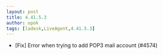 ```yaml
---
layout: post
title: 4.41.5.3
author: opok
tags: [ladesk,LiveAgent,4.41.5.3]
---
```


- [Fix] Error when trying to add POP3 mail account (#4574)
